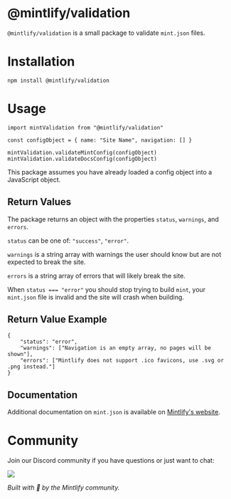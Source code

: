 # @mintlify/validation

`@mintlify/validation` is a small package to validate `mint.json` files.

# Installation

```
npm install @mintlify/validation
```

# Usage

```
import mintValidation from "@mintlify/validation"

const configObject = { name: "Site Name", navigation: [] }

mintValidation.validateMintConfig(configObject)
mintValidation.validateDocsConfig(configObject)
```

This package assumes you have already loaded a config object into a JavaScript object.

## Return Values

The package returns an object with the properties `status`, `warnings`, and `errors`.

`status` can be one of: `"success"`, `"error"`.

`warnings` is a string array with warnings the user should know but are not expected to break the site.

`errors` is a string array of errors that will likely break the site.

When `status === "error"` you should stop trying to build `mint`, your `mint.json` file is invalid and the site will crash when building.

## Return Value Example

```
{
    "status": "error",
    "warnings": ["Navigation is an empty array, no pages will be shown"],
    "errors": ["Mintlify does not support .ico favicons, use .svg or .png instead."]
}
```

## Documentation

Additional documentation on `mint.json` is available on [Mintlify's website](https://mintlify.com/docs/settings/global).

# Community

Join our Discord community if you have questions or just want to chat:

[![](https://dcbadge.vercel.app/api/server/ACREKdwjG5)](https://discord.gg/ACREKdwjG5)

_Built with 💚 by the Mintlify community._
